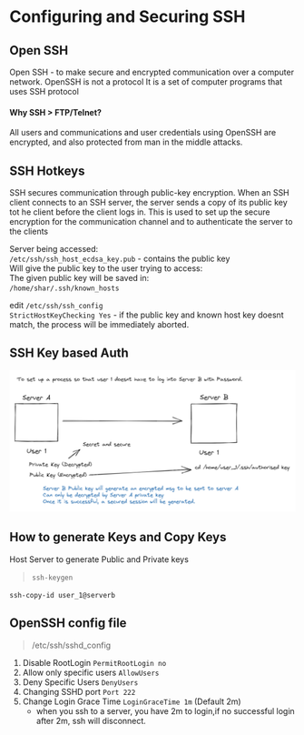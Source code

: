 # Configuring and Securing SSH

## Open SSH

Open SSH - to make secure and encrypted communication over a computer network.
OpenSSH is not a protocol
It is a set of computer programs that uses SSH protocol

#### Why SSH > FTP/Telnet?

All users and communications and user credentials using OpenSSH are encrypted, and also protected from man in the middle attacks.

## SSH Hotkeys

SSH secures communication through public-key encryption. When an SSH client connects to an SSH server, the server sends a copy of its public key tot he client before the client logs in. This is used to set up the secure encryption for the communication channel and to authenticate the server to the clients

Server being accessed:  
`/etc/ssh/ssh_host_ecdsa_key.pub` - contains the public key  
Will give the public key to the user trying to access:  
The given public key will be saved in:  
`/home/shar/.ssh/known_hosts`

edit `/etc/ssh/ssh_config`  
`StrictHostKeyChecking Yes` - if the public key and known host key doesnt match, the process will be immediately aborted.

## SSH Key based Auth

![SSH Key based Auth](./images/SSH_key.png)

## How to generate Keys and Copy Keys

Host Server to generate Public and Private keys

> `ssh-keygen`

`ssh-copy-id user_1@serverb`

## OpenSSH config file

> /etc/ssh/sshd_config

1. Disable RootLogin `PermitRootLogin no`
2. Allow only specific users `AllowUsers`
3. Deny Specific Users `DenyUsers`
4. Changing SSHD port `Port 222`
5. Change Login Grace Time `LoginGraceTime 1m` (Default 2m)
   - when you ssh to a server, you have 2m to login,if no successful login after 2m, ssh will disconnect.
